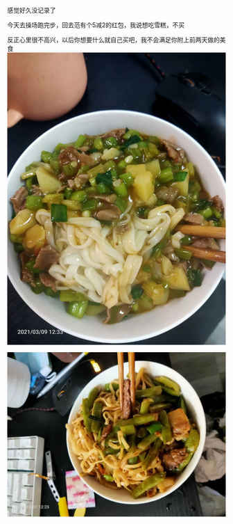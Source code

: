 感觉好久没记录了

今天去操场跑完步，回去范有个5减2的红包，我说想吃雪糕，不买


反正心里很不高兴，以后你想要什么就自己买吧，我不会满足你附上前两天做的美食![](../../img/6904315-0e2b8cbd4055c52a.jpg)

![](../../img/6904315-f9cabe636f106aff.jpg)
